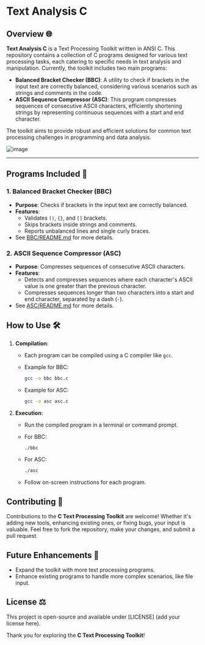 # Text Analysis C

## Overview 🌐

**Text Analysis C** is a Text Processing Toolkit written in ANSI C. This repository contains a collection of C programs designed for various text processing tasks, each catering to specific needs in text analysis and manipulation. Currently, the toolkit includes two main programs:

- **Balanced Bracket Checker (BBC)**: A utility to check if brackets in the input text are correctly balanced, considering various scenarios such as strings and comments in the code.
- **ASCII Sequence Compressor (ASC)**: This program compresses sequences of consecutive ASCII characters, efficiently shortening strings by representing continuous sequences with a start and end character.

The toolkit aims to provide robust and efficient solutions for common text processing challenges in programming and data analysis.

![image](https://github.com/Dor-sketch/TextAnalysisC/assets/138825033/725b77aa-1dd6-43de-8040-c9c77fa10724)

---

## Programs Included 📜

### 1. Balanced Bracket Checker (BBC)

- **Purpose**: Checks if brackets in the input text are correctly balanced.
- **Features**:
  - Validates `()`, `{}`, and `[]` brackets.
  - Skips brackets inside strings and comments.
  - Reports unbalanced lines and single curly braces.
- See [BBC/README.md](BBC/README.md) for more details.

### 2. ASCII Sequence Compressor (ASC)

- **Purpose**: Compresses sequences of consecutive ASCII characters.
- **Features**:
  - Detects and compresses sequences where each character's ASCII value is one greater than the previous character.
  - Compresses sequences longer than two characters into a start and end character, separated by a dash (`-`).
- See [ASC/README.md](ASC/README.md) for more details.

## How to Use 🛠️

1. **Compilation**:
   - Each program can be compiled using a C compiler like `gcc`.
   - Example for BBC:

     ```bash
     gcc -o bbc bbc.c
     ```

   - Example for ASC:

     ```bash
     gcc -o asc asc.c
     ```

2. **Execution**:
   - Run the compiled program in a terminal or command prompt.
   - For BBC:

     ```bash
     ./bbc
     ```

   - For ASC:

     ```bash
     ./asc
     ```

   - Follow on-screen instructions for each program.

## Contributing 🤝

Contributions to the **C Text Processing Toolkit** are welcome! Whether it's adding new tools, enhancing existing ones, or fixing bugs, your input is valuable. Feel free to fork the repository, make your changes, and submit a pull request.

## Future Enhancements 🔮

- Expand the toolkit with more text processing programs.
- Enhance existing programs to handle more complex scenarios, like file input.

## License ⚖️

This project is open-source and available under [LICENSE] (add your license here).

Thank you for exploring the **C Text Processing Toolkit**!
